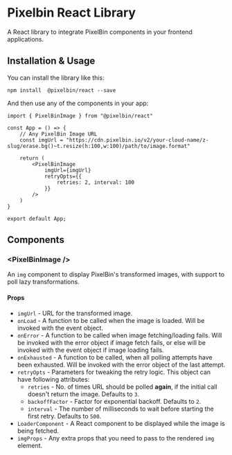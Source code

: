 # Pixelbin React Library

A React library to integrate PixelBin components in your frontend applications.

## Installation & Usage

You can install the library like this:
```
npm install  @pixelbin/react --save
```

And then use any of the components in your app:
```
import { PixelBinImage } from "@pixelbin/react"

const App = () => {
    // Any PixelBin Image URL
    const imgUrl = "https://cdn.pixelbin.io/v2/your-cloud-name/z-slug/erase.bg()~t.resize(h:100,w:100)/path/to/image.format"

    return (
        <PixelBinImage
            imgUrl={imgUrl}
            retryOpts={{
                retries: 2, interval: 100
            }}
        />
    )
}

export default App;
```

## Components

### &lt;PixelBinImage /&gt;
An `img` component to display PixelBin's transformed images, with support to poll lazy transformations.
#### Props
* `imgUrl` - URL for the transformed image.
* `onLoad` - A function to be called when the image is loaded. Will be invoked with the event object.
* `onError` - A function to be called when image fetching/loading fails. Will be invoked with the error object if image fetch fails, or else will be invoked with the event object if image loading fails.
* `onExhausted` - A function to be called, when all polling attempts have been exhausted. Will be invoked with the error object of the last attempt.
* `retryOpts` - Parameters for tweaking the retry logic. This object can have following attributes:
    * `retries` - No. of times URL should be polled <b>again</b>, if the initial call doesn't return the image. Defaults to `3`.
    * `backoffFactor` - Factor for exponential backoff. Defaults to `2`.
    * `interval` - The number of milliseconds to wait before starting the first retry. Defaults to `500`.
* `LoaderComponent` - A React component to be displayed while the image is being fetched.
* `imgProps` - Any extra props that you need to pass to the rendered `img` element.

